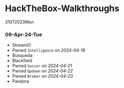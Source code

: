 # HackTheBox-Walkthroughs
31072023Mon

### 09-Apr-24-Tue

- StreamIO
- Pwned `Intelligence` on *2024-04-18*
- Busqueda 
- Blackfield
- Pwned `Soccer` on *2024-04-21*
- Pwned `Updown` on *2024-04-22*
- Pwned `Broker` on *2024-04-23*
- Pandora
